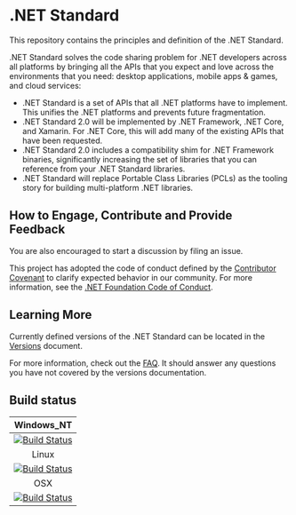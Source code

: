 # .NET Standard

This repository contains the principles and definition of the .NET Standard.

.NET Standard solves the code sharing problem for .NET developers across all
platforms by bringing all the APIs that you expect and love across the
environments that you need: desktop applications, mobile apps & games, and cloud
services:

* .NET Standard is a set of APIs that all .NET platforms have to implement. This
  unifies the .NET platforms and prevents future fragmentation.
* .NET Standard 2.0 will be implemented by .NET Framework, .NET Core, and
  Xamarin. For .NET Core, this will add many of the existing APIs that have been
  requested.
* .NET Standard 2.0 includes a compatibility shim for .NET Framework binaries,
  significantly increasing the set of libraries that you can reference from your
  .NET Standard libraries.
* .NET Standard will replace Portable Class Libraries (PCLs) as the tooling
  story for building multi-platform .NET libraries.

## How to Engage, Contribute and Provide Feedback

You are also encouraged to start a discussion by filing an issue.

This project has adopted the code of conduct defined by the [Contributor
Covenant](http://contributor-covenant.org/) to clarify expected behavior in our
community. For more information, see the [.NET Foundation Code of
Conduct](http://www.dotnetfoundation.org/code-of-conduct).

## Learning More

Currently defined versions of the .NET Standard can be located in the 
[Versions](docs/versions.md) document.

For more information, check out the [FAQ](docs/faq.md). It should answer any questions 
you have not covered by the versions documentation.

## Build status

|Windows_NT|
|:------:|
|[![Build Status](https://dev.azure.com/dnceng/public/_apis/build/status/dotnet/standard/standard-CI?branchname=master&jobname=Windows_NT)](https://dev.azure.com/dnceng/public/_build?definitionId=235)|
|Linux|
|[![Build Status](https://dev.azure.com/dnceng/public/_apis/build/status/dotnet/standard/standard-CI?branchname=master&jobname=Linux)](https://dev.azure.com/dnceng/public/_build?definitionId=235)|
|OSX|
|[![Build Status](https://dev.azure.com/dnceng/public/_apis/build/status/dotnet/standard/standard-CI?branchname=master&jobname=OSX)](https://dev.azure.com/dnceng/public/_build?definitionId=235)|

